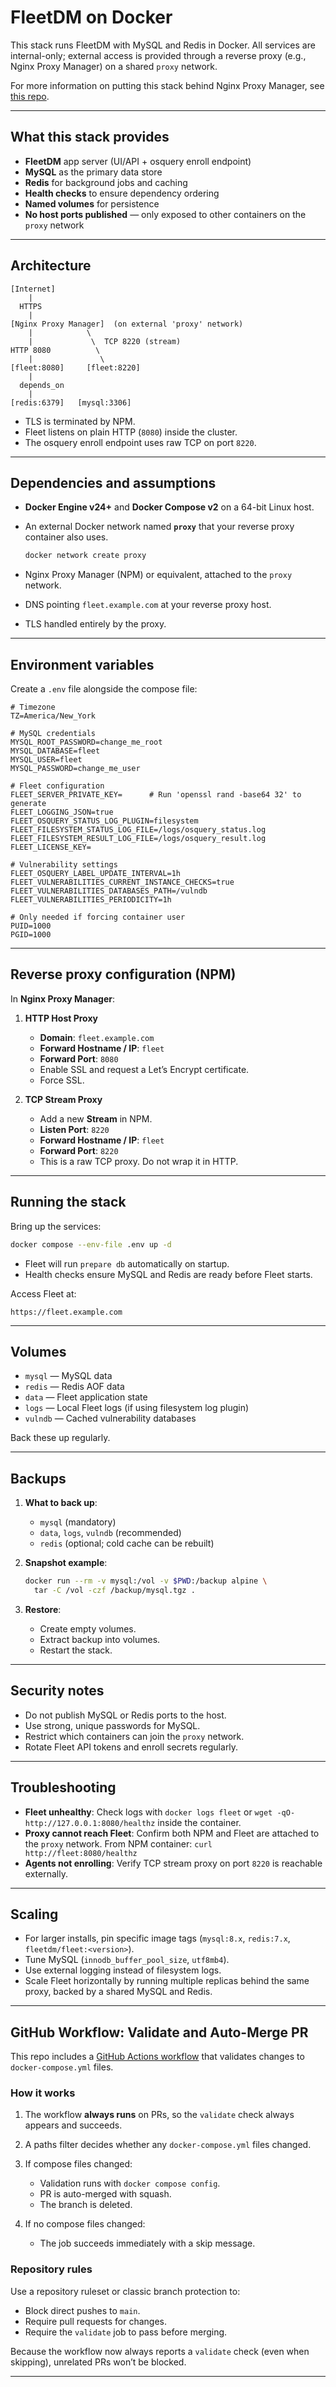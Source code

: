 # FleetDM on Docker

This stack runs FleetDM with MySQL and Redis in Docker. All services are internal-only; external access is provided through a reverse proxy (e.g., Nginx Proxy Manager) on a shared `proxy` network.

For more information on putting this stack behind Nginx Proxy Manager, see [this repo](https://github.com/kitzy/docker-webservices-stack).

---

## What this stack provides

* **FleetDM** app server (UI/API + osquery enroll endpoint)
* **MySQL** as the primary data store
* **Redis** for background jobs and caching
* **Health checks** to ensure dependency ordering
* **Named volumes** for persistence
* **No host ports published** — only exposed to other containers on the `proxy` network

---

## Architecture

```
[Internet]
    |
  HTTPS
    |
[Nginx Proxy Manager]  (on external 'proxy' network)
    |            \
    |             \  TCP 8220 (stream)
HTTP 8080          \
    |               \
[fleet:8080]     [fleet:8220]
    |
  depends_on
    |
[redis:6379]   [mysql:3306]
```

* TLS is terminated by NPM.
* Fleet listens on plain HTTP (`8080`) inside the cluster.
* The osquery enroll endpoint uses raw TCP on port `8220`.

---

## Dependencies and assumptions

* **Docker Engine v24+** and **Docker Compose v2** on a 64-bit Linux host.
* An external Docker network named **`proxy`** that your reverse proxy container also uses.

  ```bash
  docker network create proxy
  ```
* Nginx Proxy Manager (NPM) or equivalent, attached to the `proxy` network.
* DNS pointing `fleet.example.com` at your reverse proxy host.
* TLS handled entirely by the proxy.

---

## Environment variables

Create a `.env` file alongside the compose file:

```env
# Timezone
TZ=America/New_York

# MySQL credentials
MYSQL_ROOT_PASSWORD=change_me_root
MYSQL_DATABASE=fleet
MYSQL_USER=fleet
MYSQL_PASSWORD=change_me_user

# Fleet configuration
FLEET_SERVER_PRIVATE_KEY=      # Run 'openssl rand -base64 32' to generate
FLEET_LOGGING_JSON=true
FLEET_OSQUERY_STATUS_LOG_PLUGIN=filesystem
FLEET_FILESYSTEM_STATUS_LOG_FILE=/logs/osquery_status.log
FLEET_FILESYSTEM_RESULT_LOG_FILE=/logs/osquery_result.log
FLEET_LICENSE_KEY=

# Vulnerability settings
FLEET_OSQUERY_LABEL_UPDATE_INTERVAL=1h
FLEET_VULNERABILITIES_CURRENT_INSTANCE_CHECKS=true
FLEET_VULNERABILITIES_DATABASES_PATH=/vulndb
FLEET_VULNERABILITIES_PERIODICITY=1h

# Only needed if forcing container user
PUID=1000
PGID=1000
```

---

## Reverse proxy configuration (NPM)

In **Nginx Proxy Manager**:

1. **HTTP Host Proxy**

   * **Domain**: `fleet.example.com`
   * **Forward Hostname / IP**: `fleet`
   * **Forward Port**: `8080`
   * Enable SSL and request a Let’s Encrypt certificate.
   * Force SSL.

2. **TCP Stream Proxy**

   * Add a new **Stream** in NPM.
   * **Listen Port**: `8220`
   * **Forward Hostname / IP**: `fleet`
   * **Forward Port**: `8220`
   * This is a raw TCP proxy. Do not wrap it in HTTP.

---

## Running the stack

Bring up the services:

```bash
docker compose --env-file .env up -d
```

* Fleet will run `prepare db` automatically on startup.
* Health checks ensure MySQL and Redis are ready before Fleet starts.

Access Fleet at:

```
https://fleet.example.com
```

---

## Volumes

* `mysql` — MySQL data
* `redis` — Redis AOF data
* `data` — Fleet application state
* `logs` — Local Fleet logs (if using filesystem log plugin)
* `vulndb` — Cached vulnerability databases

Back these up regularly.

---

## Backups

1. **What to back up**:

   * `mysql` (mandatory)
   * `data`, `logs`, `vulndb` (recommended)
   * `redis` (optional; cold cache can be rebuilt)

2. **Snapshot example**:

   ```bash
   docker run --rm -v mysql:/vol -v $PWD:/backup alpine \
     tar -C /vol -czf /backup/mysql.tgz .
   ```

3. **Restore**:

   * Create empty volumes.
   * Extract backup into volumes.
   * Restart the stack.

---

## Security notes

* Do not publish MySQL or Redis ports to the host.
* Use strong, unique passwords for MySQL.
* Restrict which containers can join the `proxy` network.
* Rotate Fleet API tokens and enroll secrets regularly.

---

## Troubleshooting

* **Fleet unhealthy**:
  Check logs with `docker logs fleet` or `wget -qO- http://127.0.0.1:8080/healthz` inside the container.
* **Proxy cannot reach Fleet**:
  Confirm both NPM and Fleet are attached to the `proxy` network. From NPM container:
  `curl http://fleet:8080/healthz`
* **Agents not enrolling**:
  Verify TCP stream proxy on port `8220` is reachable externally.

---

## Scaling

* For larger installs, pin specific image tags (`mysql:8.x`, `redis:7.x`, `fleetdm/fleet:<version>`).
* Tune MySQL (`innodb_buffer_pool_size`, `utf8mb4`).
* Use external logging instead of filesystem logs.
* Scale Fleet horizontally by running multiple replicas behind the same proxy, backed by a shared MySQL and Redis.

---

## GitHub Workflow: Validate and Auto-Merge PR

This repo includes a [GitHub Actions workflow](.github/workflows/docker-compose-validation.yml) that validates changes to `docker-compose.yml` files.

### How it works

1. The workflow **always runs** on PRs, so the `validate` check always appears and succeeds.
2. A paths filter decides whether any `docker-compose.yml` files changed.
3. If compose files changed:

   * Validation runs with `docker compose config`.
   * PR is auto-merged with squash.
   * The branch is deleted.
4. If no compose files changed:

   * The job succeeds immediately with a skip message.

### Repository rules

Use a repository ruleset or classic branch protection to:

* Block direct pushes to `main`.
* Require pull requests for changes.
* Require the `validate` job to pass before merging.

Because the workflow now always reports a `validate` check (even when skipping), unrelated PRs won’t be blocked.

---
